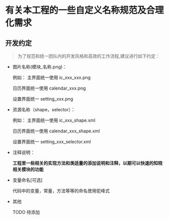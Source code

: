 # 有关本工程的一些自定义名称规范及合理化需求
## 开发约定
>为了规范和统一团队内的开发风格和高效的工作流程,建议进行如下约定：

- 图片名称(模块_名称.png)：

  例如：
  主界面统一使用 ic_xxx_xxx.png
  
  日历界面统一使用 calendar_xxx.png
  
  设置界面统一 setting_xxx.png
  
- 资源名称（shape，selector）：
   
   例如：
   主界面统一使用 ic_xxx_shape.xml
   
   日历界面统一使用 calendar_xxx_shape.xml
   
   设置界面统一 setting_xxx_selector.xml
   
- 注释说明：
   
   **工程里一些相关的实现方法和类适量的添加说明和注释，以期可以快速的知晓相关模块的功能**
   
- 变量命名[可选]
  
    代码中的变量，常量，方法等等的命名使用驼峰式
    
- 其他

   
   TODO  待添加
   
 
 